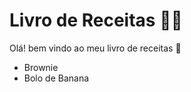 # Livro de Receitas :woman_cook:

Olá! bem vindo ao meu livro de receitas :wave:

- Brownie
- Bolo de Banana